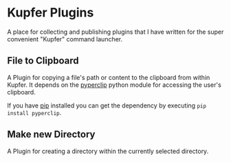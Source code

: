 Kupfer Plugins
==============

A place for collecting and publishing plugins that I have written for the super convenient "Kupfer" command launcher.

File to Clipboard
-----------------

A Plugin for copying a file's path or content to the clipboard from within Kupfer.
It depends on the [pyperclip](http://coffeeghost.net/2010/10/09/pyperclip-a-cross-platform-clipboard-module-for-python/)
python module for accessing the user's clipboard.

If you have [pip](https://pip.pypa.io/en/latest/) installed you can get the dependency
by executing `pip install pyperclip`.

Make new Directory
------------------

A Plugin for creating a directory within the currently selected directory.
